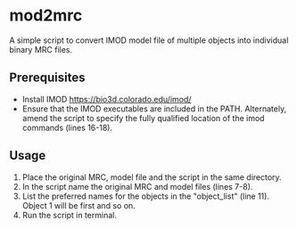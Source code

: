# mod2mrc
A simple script to convert IMOD model file of multiple objects into individual binary MRC files. 

## Prerequisites
* Install IMOD https://bio3d.colorado.edu/imod/
* Ensure that the IMOD executables are included in the PATH. Alternately, amend the script to specify the fully qualified location of the imod commands (lines 16-18).

## Usage
1. Place the original MRC, model file and the script in the same directory.
2. In the script name the original MRC and model files (lines 7-8).
3. List the preferred names for the objects in the "object_list" (line 11). Object 1 will be first and so on. 
4. Run the script in terminal.
